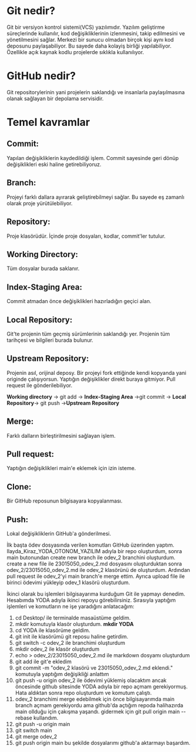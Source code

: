 # Git nedir?
Git bir versiyon kontrol sistemi(VCS) yazılımıdır. Yazılım geliştirme süreçlerinde kullanılır,
kod değişikliklerinin izlenmesini, takip edilmesini ve yönetilmesini sağlar. Merkezi bir sunucu
olmadan birçok kişi aynı kod deposunu paylaşabiliyor. Bu sayede daha kolayiş birliği yapılabiliyor.
Özellikle açık kaynak kodlu projelerde sıklıkla kullanılıyor.

# GitHub nedir?
Git repositorylerinin yani projelerin saklandığı ve insanlarla paylaşılmasına olanak sağlayan 
bir depolama servisidir.

# Temel kavramlar
## Commit: 
Yapılan değişikliklerin kaydedildiği işlem. Commit sayesinde geri dönüp değişiklikleri eski 
haline getirebiliyoruz.
## Branch:
Projeyi farklı dallara ayırarak geliştirebilmeyi sağlar. Bu sayede eş zamanlı olarak proje
yürütülebiliyor.
## Repository: 
Proje klasörüdür. İçinde proje dosyaları, kodlar, commit'ler tutulur. 
## Working Directory:
Tüm dosyalar burada saklanır. 
## Index-Staging Area: 
Commit atmadan önce değişiklikleri hazırladığın geçici alan. 
## Local Repository: 
Git'te projenin tüm geçmiş sürümlerinin saklandığı yer. Projenin tüm tarihçesi ve bilgileri 
burada bulunur. 
## Upstream Repository:
Projenin asıl, orijinal deposy. Bir projeyi fork ettiğinde kendi kopyanda yani originde 
çalışıyorsun. Yaptığın değişiklikler direkt buraya gitmiyor. Pull request ile gönderilebiliyor.

**Working directory** -> git add -> **Index-Staging Area** ->git commit -> **Local Repository**->
git push ->**Upstream Repository**

## Merge: 
Farklı dalların birleştirilmesini sağlayan işlem. 
## Pull request:
Yaptığın değişiklikleri main'e eklemek için izin isteme.
## Clone:
Bir GitHub reposunun bilgisayara kopyalanması.
## Push:
Lokal değişikliklerin GitHub'a gönderilmesi. 

İlk başta ödev dosyasında verilen komutları GitHub üzerinden yaptım. Ilayda_Kiraz_YODA_OTONOM_YAZILIM adıyla bir repo oluşturdum, sonra main butonundan create new branch ile odev_2 branchini oluşturdum. create a new file ile 23015050_odev_2.md dosyasını oluşturduktan sonra odev_2/23015050_odev_2.md ile odev_2 klasörünü de oluşturdum. Ardından pull request ile odev_2'yi main branch'e merge ettim. Ayrıca upload file ile birinci ödevimi yükleyip odev_1 klasörü oluşturdum. 

İkinci olarak bu işlemleri bilgisayarıma kurduğum Git ile yapmayı denedim. Hesabımda YODA adıyla ikinci repoyu görebilirsiniz. Sırasıyla yaptığım işlemleri ve komutların ne işe yaradığını anlatacağım: 

1. cd Desktop/ ile terminalde masaüstüme geldim. 
2. mkdir komutuyla klasör oluşturdum. **mkdir YODA**
3. cd YODA ile klasörüme geldim.
4. git init ile klasörümü git reposu haline getirdim.
5. git switch -c odev_2 ile branchimi oluşturdum
6. mkdir odev_2 ile klasör oluşturdum
7. echo > odev_2/23015050_odev_2.md ile markdown dosyamı oluşturdum
8. git add ile git'e ekledim
9. git commit -m "odev_2 klasörü ve 23015050_odev_2.md eklendi." komutuyla yaptığım
değişikliği anlattım
10. git push -u origin odev_2 ile ödevimi yüklemiş olacaktım ancak öncesinde github sitesinde YODA adıyla bir repo açmam gerekiyormuş. Hata aldıktan sonra repo oluşturdum ve komutum çalıştı.
11. odev_2 branchimi merge edebilmek için önce bilgisayarımda main branch açmam gerekiyordu ama github'da açtığım repoda halihazırda main ollduğu için çakışma yaşandı.
gidermek için git pull origin main --rebase kullandım.
12. git push -u origin main
13. git switch main
14. git merge odev_2
15. git push origin main
bu şekilde dosyalarımı github'a aktarmayı başardım.





